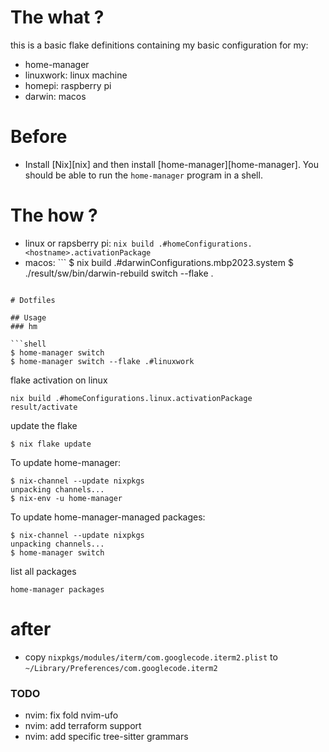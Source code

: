 # The what ?
this is a basic flake definitions containing my basic configuration for my:
- home-manager
- linuxwork: linux machine
- homepi: raspberry pi
- darwin: macos

# Before
- Install [Nix][nix] and then install [home-manager][home-manager]. You should be
able to run the `home-manager` program in a shell.

# The how ?
- linux or rapsberry pi: `nix build .#homeConfigurations.<hostname>.activationPackage`
- macos: ```
$ nix build .#darwinConfigurations.mbp2023.system
$ ./result/sw/bin/darwin-rebuild switch --flake .
```

# Dotfiles

## Usage
### hm

```shell
$ home-manager switch
$ home-manager switch --flake .#linuxwork
```

flake activation on linux
```shell
nix build .#homeConfigurations.linux.activationPackage
result/activate
```
update the flake 
```shell
$ nix flake update
```

To update home-manager:

```shell
$ nix-channel --update nixpkgs
unpacking channels...
$ nix-env -u home-manager
```

To update home-manager-managed packages:

```shell
$ nix-channel --update nixpkgs
unpacking channels...
$ home-manager switch
```

list all packages
```shell
home-manager packages
```

# after
- copy `nixpkgs/modules/iterm/com.googlecode.iterm2.plist` to `~/Library/Preferences/com.googlecode.iterm2`


### TODO
- nvim: fix fold nvim-ufo
- nvim: add terraform support
- nvim: add specific tree-sitter grammars
